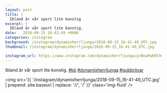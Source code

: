 ```yaml
---
layout: post
title: |
  Ibland är vår sport lite konstig
excerpt: |
  Ibland är vår sport lite konstig.   
date:   2018-09-15 16:41:49 +0000
categories: instagram
background: /instagram/dynamixherrljunga/2018-09-15_16-41-49_UTC.jpg
thumbnail: /instagram/dynamixherrljunga/2018-09-15_16-41-49_UTC.jpg

instagram_url: https://www.instagram.com/dynamixherrljunga/p/BnwPwKHl946
---
```

Ibland är vår sport lite konstig. [#bjj](https://www.instagram.com/explore/tags/bjj/) [#dynamixherrljunga](https://www.instagram.com/explore/tags/dynamixherrljunga/) [#gubbrövar](https://www.instagram.com/explore/tags/gubbrövar/)



<img src='{{ '/instagram/dynamixherrljunga/2018-09-15_16-41-49_UTC.jpg' | prepend: site.baseurl | replace: '//', '/' }}' class='img-fluid' />

